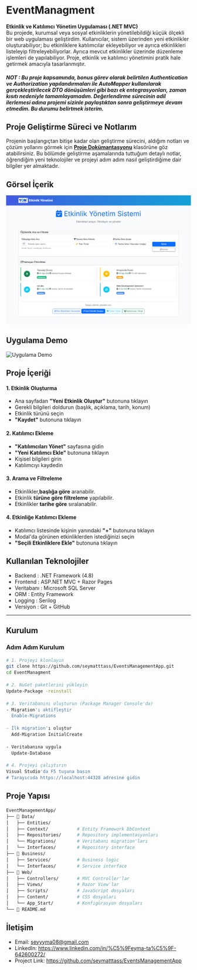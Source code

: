 #  EventManagment  


**Etkinlik ve Katılımcı Yönetim Uygulaması (.NET MVC)**  
Bu projede, kurumsal veya sosyal etkinliklerin yönetilebildiği küçük ölçekli bir web uygulaması geliştirdim.
Kullanıcılar, sistem üzerinden yeni etkinlikler oluşturabiliyor; bu etkinliklere katılımcılar ekleyebiliyor ve ayrıca etkinlikleri listeleyip filtreleyebiliyorlar.
Ayrıca mevcut etkinlikler üzerinde düzenleme işlemleri de yapılabiliyor.
Proje, etkinlik ve katılımcı yönetimini pratik hale getirmek amacıyla tasarlanmıştır.


#####   NOT :       Bu proje kapsamında, bonus görev olarak belirtilen Authentication ve Authorization yapılandırmaları ile AutoMapper kullanılarak gerçekleştirilecek DTO dönüşümleri gibi bazı ek entegrasyonları, zaman kısıtı nedeniyle tamamlayamadım. Değerlendirme sürecinin adil ilerlemesi adına projemi sizinle paylaştıktan sonra geliştirmeye devam etmedim. Bu durumu belirtmek isterim.

##  Proje Geliştirme Süreci ve Notlarım

Projenin başlangıçtan bitişe kadar olan geliştirme sürecini, aldığım notları ve çözüm yollarını görmek için [**Proje Dokümantasyonu**](./notesEventManagement.png) klasörüne göz atabilirsiniz. Bu bölümde geliştirme aşamalarında tuttuğum detaylı notlar, öğrendiğim yeni teknolojiler ve projeyi adım adım nasıl geliştirdiğime dair bilgiler yer almaktadır.

##  Görsel İçerik
![Ana Sayfa Görseli](assets/homePage.png)


##  Uygulama Demo
<img src="assets/video.gif" alt="Uygulama Demo" width="800"/>


##  Proje İçeriği  

#### 1. Etkinlik Oluşturma  
- Ana sayfadan **"Yeni Etkinlik Oluştur"** butonuna tıklayın  
- Gerekli bilgileri doldurun (başlık, açıklama, tarih, konum)  
- Etkinlik türünü seçin  
- **"Kaydet"** butonuna tıklayın  

#### 2. Katılımcı Ekleme  
- **"Katılımcıları Yönet"** sayfasına gidin  
- **"Yeni Katılımcı Ekle"** butonuna tıklayın  
- Kişisel bilgileri girin  
- Katılımcıyı kaydedin

#### 3. Arama ve Filtreleme
- Etkinlikler,**başlığa göre** aranabilir.
- Etkinlik **türüne göre filtreleme** yapılabilir.
- Etkinlikler **tarihe göre** sıralanabilir.

#### 4. Etkinliğe Katılımcı Ekleme  
- Katılımcı listesinde kişinin yanındaki **"+"** butonuna tıklayın  
- Modal'da görünen etkinliklerden istediğinizi seçin  
- **"Seçili Etkinliklere Ekle"** butonuna tıklayın  

## Kullanılan Teknolojiler
- Backend : .NET Framework (4.8) 
- Frontend : ASP.NET MVC + Razor Pages 
- Veritabanı : Microsoft SQL Server 
- ORM : Entity Framework
- Logging : Serilog
- Versiyon : Git + GitHub 

---

##  Kurulum  
### Adım Adım Kurulum  
```bash
# 1. Projeyi klonlayın
git clone https://github.com/seymatttass/EventsManagementApp.git
cd EventManagment

# 2. NuGet paketlerini yükleyin
Update-Package -reinstall  

# 3. Veritabanını oluşturun (Package Manager Console'da)
- Migration'ı aktifleştir
  Enable-Migrations

- İlk migration'ı oluştur
  Add-Migration InitialCreate

- Veritabanına uygula
  Update-Database

# 4. Projeyi çalıştırın
Visual Studio'da F5 tuşuna basın  
# Tarayıcıda https://localhost:44328 adresine gidin  
```


## Proje Yapısı
```bash
EventManagementApp/
├── 📁 Data/
│   ├── Entities/   
│   ├── Context/           # Entity Framework DbContext
│   ├── Repositories/      # Repository implementasyonları
│   └── Migrations/        # Veritabanı migration'ları
│   └── Interfaces/        # Repository interface
├── 📁 Business/
│   ├── Services/          # Business logic
│   └── Interfaces/        # Service interface
├── 📁 Web/
│   ├── Controllers/       # MVC Controller'lar
│   ├── Views/             # Razor View'lar
│   ├── Scripts/           # JavaScript dosyaları
│   ├── Content/           # CSS dosyaları
│   └── App_Start/         # Konfigürasyon dosyaları
└── 📄 README.md
```


##  **İletişim**
- Email: seyyyma08@gmail.com
- LinkedIn: https://www.linkedin.com/in/%C5%9Feyma-ta%C5%9F-642600272/
- Project Link: https://github.com/seymatttass/EventsManagementApp
